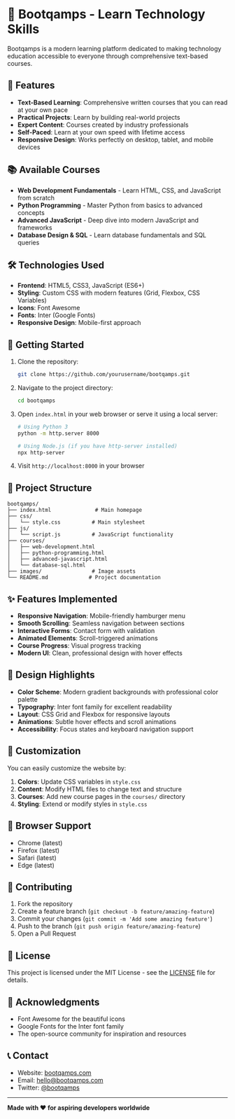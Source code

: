 # 🚀 Bootqamps - Learn Technology Skills

Bootqamps is a modern learning platform dedicated to making technology education accessible to everyone through comprehensive text-based courses.

## 🌟 Features

- **Text-Based Learning**: Comprehensive written courses that you can read at your own pace
- **Practical Projects**: Learn by building real-world projects
- **Expert Content**: Courses created by industry professionals
- **Self-Paced**: Learn at your own speed with lifetime access
- **Responsive Design**: Works perfectly on desktop, tablet, and mobile devices

## 📚 Available Courses

- **Web Development Fundamentals** - Learn HTML, CSS, and JavaScript from scratch
- **Python Programming** - Master Python from basics to advanced concepts
- **Advanced JavaScript** - Deep dive into modern JavaScript and frameworks
- **Database Design & SQL** - Learn database fundamentals and SQL queries

## 🛠️ Technologies Used

- **Frontend**: HTML5, CSS3, JavaScript (ES6+)
- **Styling**: Custom CSS with modern features (Grid, Flexbox, CSS Variables)
- **Icons**: Font Awesome
- **Fonts**: Inter (Google Fonts)
- **Responsive Design**: Mobile-first approach

## 🚀 Getting Started

1. Clone the repository:
   ```bash
   git clone https://github.com/yourusername/bootqamps.git
   ```

2. Navigate to the project directory:
   ```bash
   cd bootqamps
   ```

3. Open `index.html` in your web browser or serve it using a local server:
   ```bash
   # Using Python 3
   python -m http.server 8000
   
   # Using Node.js (if you have http-server installed)
   npx http-server
   ```

4. Visit `http://localhost:8000` in your browser

## 📁 Project Structure

```
bootqamps/
├── index.html              # Main homepage
├── css/
│   └── style.css          # Main stylesheet
├── js/
│   └── script.js          # JavaScript functionality
├── courses/
│   ├── web-development.html
│   ├── python-programming.html
│   ├── advanced-javascript.html
│   └── database-sql.html
├── images/                # Image assets
└── README.md             # Project documentation
```

## ✨ Features Implemented

- **Responsive Navigation**: Mobile-friendly hamburger menu
- **Smooth Scrolling**: Seamless navigation between sections
- **Interactive Forms**: Contact form with validation
- **Animated Elements**: Scroll-triggered animations
- **Course Progress**: Visual progress tracking
- **Modern UI**: Clean, professional design with hover effects

## 🎨 Design Highlights

- **Color Scheme**: Modern gradient backgrounds with professional color palette
- **Typography**: Inter font family for excellent readability
- **Layout**: CSS Grid and Flexbox for responsive layouts
- **Animations**: Subtle hover effects and scroll animations
- **Accessibility**: Focus states and keyboard navigation support

## 🔧 Customization

You can easily customize the website by:

1. **Colors**: Update CSS variables in `style.css`
2. **Content**: Modify HTML files to change text and structure
3. **Courses**: Add new course pages in the `courses/` directory
4. **Styling**: Extend or modify styles in `style.css`

## 📱 Browser Support

- Chrome (latest)
- Firefox (latest)
- Safari (latest)
- Edge (latest)

## 🤝 Contributing

1. Fork the repository
2. Create a feature branch (`git checkout -b feature/amazing-feature`)
3. Commit your changes (`git commit -m 'Add some amazing feature'`)
4. Push to the branch (`git push origin feature/amazing-feature`)
5. Open a Pull Request

## 📄 License

This project is licensed under the MIT License - see the [LICENSE](LICENSE) file for details.

## 🙏 Acknowledgments

- Font Awesome for the beautiful icons
- Google Fonts for the Inter font family
- The open-source community for inspiration and resources

## 📞 Contact

- Website: [bootqamps.com](https://bootqamps.com)
- Email: hello@bootqamps.com
- Twitter: [@bootqamps](https://twitter.com/bootqamps)

---

**Made with ❤️ for aspiring developers worldwide**
